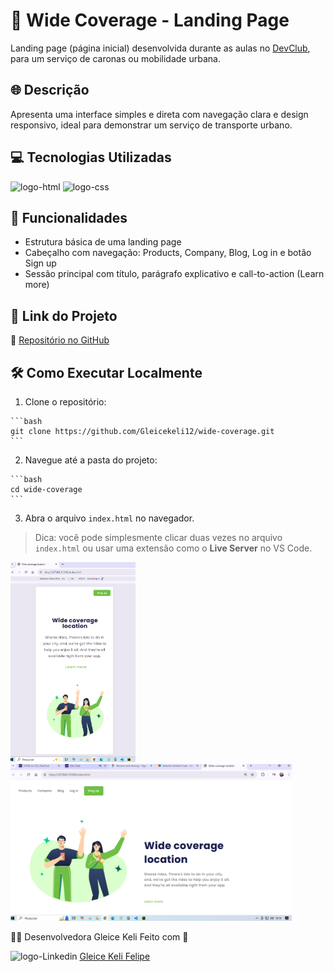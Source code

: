 # 🚗 Wide Coverage - Landing Page

Landing page (página inicial) desenvolvida durante as aulas no <a href="https://rodolfomori.com.br/devclub">DevClub</a>, para um serviço de caronas ou mobilidade urbana.

## 🌐 Descrição
Apresenta uma interface simples e direta com navegação clara e design responsivo, ideal para demonstrar um serviço de transporte urbano.

## 💻 Tecnologias Utilizadas

<img src="https://img.shields.io/badge/HTML5-E34F26?style=for-the-badge&logo=html5&logoColor=white" alt="logo-html" />

<img src="https://img.shields.io/badge/CSS3-1572B6?style=for-the-badge&logo=css3&logoColor=white" alt="logo-css"/>


## 📌 Funcionalidades

- Estrutura básica de uma landing page
- Cabeçalho com navegação: Products, Company, Blog, Log in e botão Sign up
- Sessão principal com título, parágrafo explicativo e call-to-action (Learn more)

## 🔗 Link do Projeto

📂 [Repositório no GitHub](https://github.com/Gleicekeli12/wide-coverage.git)

## 🛠️ Como Executar Localmente

  1. Clone o repositório:
     
    ```bash
    git clone https://github.com/Gleicekeli12/wide-coverage.git
    ```
  
  2. Navegue até a pasta do projeto:
     
    ```bash
    cd wide-coverage
    ```

  3. Abra o arquivo `index.html` no navegador.

> Dica: você pode simplesmente clicar duas vezes no arquivo `index.html` ou usar uma extensão como o **Live Server** no VS Code.

<img src="https://github.com/Gleicekeli12/wide-coverage-location/blob/main/resposividade-wide.PNG?raw=true" alt="mobile" width="200"/>

<img src="https://github.com/Gleicekeli12/wide-coverage-location/blob/main/projeto-css-wide.PNG?raw=true" alt="desktop" width="450"/>


🙋‍♀️ Desenvolvedora Gleice Keli Feito com 💙

<img src="https://img.icons8.com/?size=100&id=84888&format=png&color=999999" alt="logo-Linkedin" width="30" /> <a href="https://www.linkedin.com/in/gleice-keli-felipe9670/">Gleice Keli Felipe</a>

